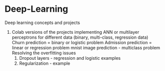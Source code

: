 # Deep-Learning
Deep learning concepts and projects


1. Colab versions of the projects implementing ANN or multilayer perceptrons for different data (binary, multi-class, regression data) 
   Churn prediction = binary or logistic problem
   Admission prediction = linear or regression problem 
   mnist image prediction - multiclass problem
   Resolving the overfitting issues
    1. Dropout layers - regression and logistic examples
    2. Regularization - example